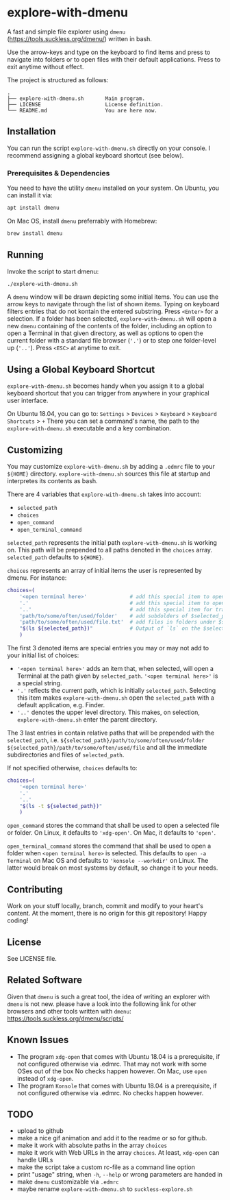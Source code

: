 # explore-with-dmenu
A fast and simple file explorer using `dmenu` (https://tools.suckless.org/dmenu/) written in bash.

Use the arrow-keys and type on the keyboard to find items and press <Enter> to navigate into folders
or to open files with their default applications. Press <ESC> to exit anytime without effect.

The project is structured as follows:
```
.
├── explore-with-dmenu.sh       Main program.
├── LICENSE                     License definition.
└── README.md                   You are here now.
```


## Installation
You can run the script `explore-with-dmenu.sh` directly on your console.
I recommend assigning a global keyboard shortcut (see below).


### Prerequisites & Dependencies
You need to have the utility `dmenu` installed on your system.
On Ubuntu, you can install it via:
```bash
apt install dmenu
```

On Mac OS, install `dmenu` preferrably with Homebrew:
```bash
brew install dmenu
```


## Running
Invoke the script to start dmenu:
```bash
./explore-with-dmenu.sh
```

A `dmenu` window will be drawn depicting some initial items. You can use the arrow keys to navigate
through the list of shown items. Typing on keyboard filters entries that do not kontain the entered
substring. Press `<Enter>` for a selection. If a folder has been selected, `explore-with-dmenu.sh`
will open a new `dmenu` containing of the contents of the folder, including an option to open a
Terminal in that given directory, as well as options to open the current folder with a standard
file browser (`'.'`) or to step one folder-level up (`'..'`). Press `<ESC>` at anytime to exit.


## Using a Global Keyboard Shortcut

`explore-with-dmenu.sh` becomes handy when you assign it to a global keyboard shortcut
that you can trigger from anywhere in your graphical user interface.

On Ubuntu 18.04, you can go to:
`Settings` > `Devices` > `Keyboard` > `Keyboard Shortcuts` > `+`
There you can set a command's name, the path to the `explore-with-dmenu.sh` executable
and a key combination.


## Customizing

You may customize `explore-with-dmenu.sh` by adding a `.edmrc` file to your `${HOME}` directory.
`explore-with-dmenu.sh` sources this file at startup and interpretes its contents as bash.

There are 4 variables that `explore-with-dmenu.sh` takes into account:
- `selected_path`
- `choices`
- `open_command`
- `open_terminal_command`


`selected_path` represents the initial path `explore-with-dmenu.sh` is working on.
This path will be prepended to all paths denoted in the `choices` array. `selected_path` defaults
to `${HOME}`.


`choices` represents an array of initial items the user is represented by dmenu.
For instance:
```bash
choices=(
    '<open terminal here>'              # add this special item to open a terminal at $selected_path
    '.'                                 # add this special item to open $selected_path
    '..'                                # add this special item for traverse to the parent folder
    'path/to/some/often/used/folder'    # add subdolders of $selected_path like this
    'path/to/some/often/used/file.txt'  # add files in folders under $selected_path like this
    "$(ls ${selected_path})"            # Output of `ls` on the $selected_path
    )
```

The first 3 denoted items are special entries you may or may not add to your initial list of
choices:
- `'<open terminal here>'` adds an item that, when selected, will open a Terminal at the
  path given by `selected_path`. `'<open terminal here>'` is a special string.
- `'.'` reflects the current path, which is initially `selected_path`. Selecting this item makes
  `explore-with-dmenu.sh` open the `selected_path` with a default application, e.g. Finder.
- `'..'` denotes the upper level directory. This makes, on selection, `explore-with-dmenu.sh`
  enter the parent directory.

The 3 last entries in contain relative paths that will be prepended with the `selected_path`, i.e.
`${selected_path}/path/to/some/often/used/folder` `${selected_path}/path/to/some/often/used/file`
and all the immediate subdirectories and files of `selected_path`.

If not specified otherwise, `choices` defaults to:
```bash
choices=(
    '<open terminal here>'
    '.'
    '..'
    "$(ls -t ${selected_path})"
    )
```


`open_command` stores the command that shall be used to open a selected file or folder.
On Linux, it defaults to `'xdg-open'`. On Mac, it defaults to `'open'`.


`open_terminal_command` stores the command that shall be used to open a folder when
`<open terminal here>` is selected. This defaults to `open -a Terminal` on Mac OS and defaults to
`'konsole --workdir'` on Linux. The latter would break on most systems by default, so change it to
your needs.


## Contributing
Work on your stuff locally, branch, commit and modify to your heart's content.
At the moment, there is no origin for this git repository!
Happy coding!


## License
See LICENSE file.


## Related Software

Given that `dmenu` is such a great tool, the idea of writing an explorer with `dmenu` is not new.
please have a look into the following link for other browsers and other tools written with `dmenu`:
https://tools.suckless.org/dmenu/scripts/


## Known Issues

- The program `xdg-open` that comes with Ubuntu 18.04 is a prerequisite,
  if not configured otherwise via .edmrc. That may not work with some OSes out of the box
  No checks happen however. On Mac, use `open` instead of `xdg-open`.
- The program `Konsole` that comes with Ubuntu 18.04 is a prerequisite,
  if not configured otherwise via .edmrc.
  No checks happen however.


## TODO

- upload to github
- make a nice gif animation and add it to the readme or so for github.
- make it work with absolute paths in the array `choices`
- make it work with Web URLs in the array `choices`. At least, `xdg-open` can handle URLs
- make the script take a custom rc-file as a command line option
- print "usage" string, when `-h`, `--help` or wrong parameters are handed in
- make `dmenu` customizable via `.edmrc`
- maybe rename `explore-with-dmenu.sh` to `suckless-explore.sh`
